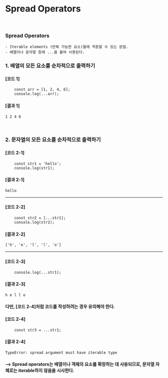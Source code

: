 # Spread Operators
<br/>

### Spread Operators
    - Iterable elements (반복 가능한 요소)들에 적용할 수 있는 문법.
    - 배열이나 문자열 등에 ...을 붙여 사용된다.

### 1. 배열의 모든 요소를 순차적으로 출력하기
#### [코드 1]
```plaintext
    const arr = [1, 2, 4, 6];
    console.log(...arr);
```
#### [결과 1]
    1 2 4 6
<br/>

### 2. 문자열의 모든 요소를 순차적으로 출력하기
#### [코드 2-1]
```plaintext
    const str1 = 'hello';
    console.log(str1);
```
#### [결과 2-1]
    hello
---
#### [코드 2-2]
```plaintext
    const str2 = [...str1];
    console.log(str2);
```
#### [결과 2-2]
    ['h', 'e', 'l', 'l', 'o']
---
#### [코드 2-3]
```plaintext
    console.log(...str1);
```
#### [결과 2-3]
    h e l l o

#### 다만, [코드 2-4]처럼 코드를 작성하려는 경우 유의해야 한다.
#### [코드 2-4]
```plaintext
    const str3 = ...str1;
```
#### [결과 2-4]
    TypeError: spread argument must have iterable type
#### --> Spread operators는 배열이나 객체의 요소를 확장하는 데 사용되므로, 문자열 자체로는 iterable하지 않음을 시사한다.
<br/>
